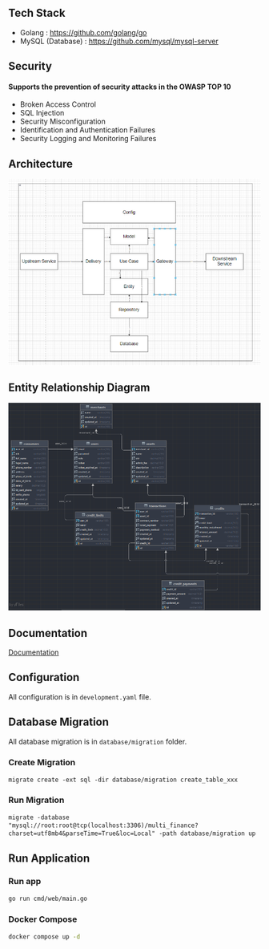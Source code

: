 ## Tech Stack

- Golang : https://github.com/golang/go
- MySQL (Database) : https://github.com/mysql/mysql-server

## Security
#### Supports the prevention of security attacks in the OWASP TOP 10

- Broken Access Control
- SQL Injection
- Security Misconfiguration
- Identification and Authentication Failures 
- Security Logging and Monitoring Failures

## Architecture

![Clean Architecture](architecture.png)

## Entity Relationship Diagram

![ERD](erd.png)

## Documentation

[Documentation](https://github.com/azkanurhuda/multi-finance-golang-clean-architecture/blob/main/multi_finance.json)

## Configuration

All configuration is in `development.yaml` file.

## Database Migration

All database migration is in `database/migration` folder.

### Create Migration

```shell
migrate create -ext sql -dir database/migration create_table_xxx
```

### Run Migration

```shell
migrate -database "mysql://root:root@tcp(localhost:3306)/multi_finance?charset=utf8mb4&parseTime=True&loc=Local" -path database/migration up
```

## Run Application

### Run app

```bash
go run cmd/web/main.go
```

### Docker Compose

```bash
docker compose up -d
```

